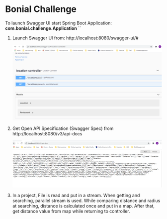 # Bonial Challenge
To launch Swagger UI start Spring Boot Application: **com.bonial.challenge.Application**
``
1. Launch Swagger UI from: http://localhost:8080/swagger-ui/#
    
    ![alt text](./docs/swagger_ui.PNG "Launch Swagger UI")
    
2. Get Open API Specification (Swagger Spec) from http://localhost:8080/v3/api-docs

    ![alt text](./docs/swagger_api_spec.PNG "Launch API Docs")    
    
3. In a project, File is read and put in a stream. When getting and searching, parallel stream is used.
While comparing distance and radius at searching, distance is calculated once and put in a map. After that, 
get distance value from map while returning to controller. 